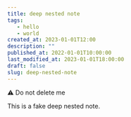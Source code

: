 ```yaml
---
title: deep nested note
tags: 
   - hello
   - world
created_at: 2023-01-01T12:00
description: ""
published_at: 2022-01-01T10:00:00
last_modified_at: 2023-01-01T18:00:00
draft: false
slug: deep-nested-note
---
```


⚠️ Do not delete me

This is a fake deep nested note.

